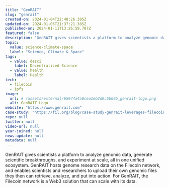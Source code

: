 ```yaml
---
title: "GenRAIT"
slug: "genrait"
created-on: 2024-01-04T22:40:26.305Z
updated-on: 2024-01-05T21:37:21.385Z
published-on: 2024-01-11T13:26:59.787Z
featured: false
description: "GenRAIT gives scientists a platform to analyze genomic data, generate scientific breakthroughs, and experiment at scale, all in one unified ecosystem."
topic:
  value: science-climate-space
  label: "Science, Climate & Space"
tags:
  - value: desci
    label: Decentralized Science
  - value: health
    label: Health
tech:
  - filecoin
  - ipfs
image:
  url: # /assets/external/65974a4a0cea1eb2d9c5b69b_genrait-logo.png
  alt: GenRAIT Logo
website: "https://www.genrait.com"
case-study: "https://fil.org/blog/case-study-genrait-leverages-filecoin-network-for-greater-visibility-access-and-storage-of-genomic-data/"
repo: null
twitter: null
video-url: null
year-joined: null
news-update: null
metadata: null
---
```


GenRAIT gives scientists a platform to analyze genomic data, generate scientific breakthroughs, and experiment at scale, all in one unified ecosystem. GenRAIT hosts genome research data on the Filecoin network, and enables scientists and researchers to upload their own genomic files they then can retrieve, analyze, and put into action. For GenRAIT, the Filecoin network is a Web3 solution that can scale with its data.
